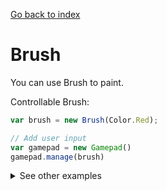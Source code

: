 [Go back to index](index.md)

# Brush

You can use Brush to paint.

Controllable Brush:
```javascript
var brush = new Brush(Color.Red);

// Add user input
var gamepad = new Gamepad()
gamepad.manage(brush)
```

<details markdown="1">
  <summary>See other examples</summary>

Moving controllable image that draws its path:
```javascript
var image = new Image();

var brush = new Brush(Color.Red);
image.add(brush)

var gamepad = new Gamepad()
gamepad.manage(image)

Update(() => {
    image.position.add(Vector.One)
})
```

</details>
